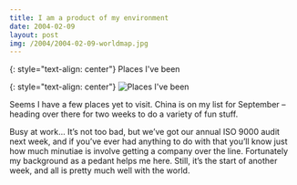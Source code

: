 ```yaml
---
title: I am a product of my environment
date: 2004-02-09
layout: post
img: /2004/2004-02-09-worldmap.jpg
---
```

{: style="text-align: center"}
Places I've been

{: style="text-align: center"}
![Places I've been]({{site.baseurl}}/assets/img/2004/2004-02-09-worldmap.jpg)

Seems I have a few places yet to visit. China is on my list for September – heading over there for two weeks to do a variety of fun stuff.

Busy at work… It’s not too bad, but we’ve got our annual ISO 9000 audit next week, and if you’ve ever had anything to do with that you’ll know just how much minutiae is involve getting a company over the line. Fortunately my background as a pedant helps me here. Still, it’s the start of another week, and all is pretty much well with the world.
